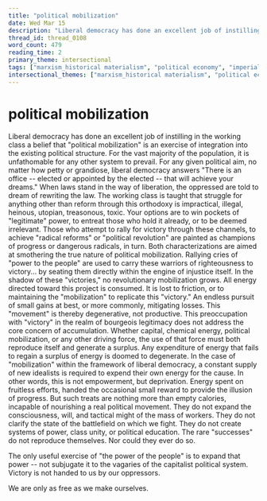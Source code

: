 ```yaml
---
title: "political mobilization"
date: Wed Mar 15
description: "Liberal democracy has done an excellent job of instilling in the working class a belief that 'political mobilization' is an exercise of integration into the..."
thread_id: thread_0108
word_count: 479
reading_time: 2
primary_theme: intersectional
tags: ["marxism_historical materialism", "political economy", "imperialism_colonialism", "organizational theory"]
intersectional_themes: ["marxism_historical materialism", "political economy", "imperialism_colonialism", "organizational theory"]
---
```


# political mobilization

Liberal democracy has done an excellent job of instilling in the working class a belief that "political mobilization" is an exercise of integration into the existing political structure. For the vast majority of the population, it is unfathomable for any other system to prevail. For any given political aim, no matter how petty or grandiose, liberal democracy answers "There is an office --  elected or appointed by the elected -- that will achieve your dreams." When laws stand in the way of liberation, the oppressed are told to dream of rewriting the law. The working class is taught that struggle for anything other than reform through this orthodoxy is impractical, illegal, heinous, utopian, treasonous, toxic. Your options are to win pockets of "legitimate" power, to entreat those who hold it already, or to be deemed irrelevant. Those who attempt to rally for victory through these channels, to achieve "radical reforms" or "political revolution" are painted as champions of progress or dangerous radicals, in turn. Both characterizations are aimed at smothering the true nature of political mobilization. Rallying cries of "power to the people" are used to carry these warriors of righteousness to victory... by seating them directly within the engine of injustice itself. In the shadow of these "victories," no revolutionary mobilization grows. All energy directed toward this project is consumed. It is lost to friction, or to maintaining the "mobilization" to replicate this "victory." An endless pursuit of small gains at best, or more commonly, mitigating losses. This "movement" is thereby degenerative, not productive. This preoccupation with "victory" in the realm of bourgeois legitimacy does not address the core concern of accumulation. Whether capital, chemical energy, political mobilization, or any other driving force, the use of that force must both reproduce itself and generate a surplus. Any expenditure of energy that fails to regain a surplus of energy is doomed to degenerate. In the case of "mobilization" within the framework of liberal democracy, a constant supply of new idealists is required to expend their own energy for the cause. In other words, this is not empowerment, but deprivation. Energy spent on fruitless efforts, handed the occasional small reward to provide the illusion of progress. But such treats are nothing more than empty calories, incapable of nourishing a real political movement. They do not expand the consciousness, will, and tactical might of the mass of workers. They do not clarify the state of the battlefield on which we fight. They do not create systems of power, class unity, or political education. The rare "successes" do not reproduce themselves. Nor could they ever do so.

The only useful exercise of "the power of the people" is to expand that power -- not subjugate it to the vagaries of the capitalist political system. Victory is not handed to us by our oppressors.

We are only as free as we make ourselves.